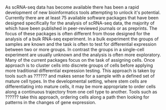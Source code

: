 As scRNA-seq data has become available there has been a rapid development of new bioinformatics tools
attempting to unlock it's potential. Currently there are at least 75 available software packages that
have been designed specifically for the analysis of scRNA-seq data, the majority of which have been published
in peer-reviewed journals or as preprints. The focus of these packages is often different from those
designed for the analysis of a bulk RNA-seq experiment. In a bulk experiment the groups of samples are known
and the task is often to test for differential expression between two or more groups. In contrast the groups
in a single-cell experiment are usually unknown and the analysis is often more exploratory. Many of the
current packages focus on the task of assigning cells. Once approach is to cluster cells into
discrete groups of cells before applying more traditional differential expression testing. This approach
is taken by tools such as ?????? and makes sense for a sample with a defined set of mature cell types. In
the developmental setting, where stem cells are differentiating into mature cells, it may be more appropriate
to order cells along a continuous trajectory from one cell type to another. Tools such as ?????? take
this approach, ordering cells along a path then looking for patterns in the changes of gene expression.